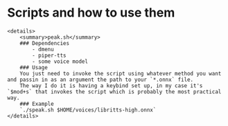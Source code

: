 # Scripts and how to use them
    <details>
        <summary>peak.sh</summary>
        ### Dependencies
            - dmenu
            - piper-tts
            - some voice model
        ### Usage
        You just need to invoke the script using whatever method you want and passin in as an argument the path to your `*.onnx` file. 
        The way I do it is having a keybind set up, in my case it's `$mod+s` that invokes the script which is probably the most practical way.
        ### Example
        `./speak.sh $HOME/voices/libritts-high.onnx`
    </details>
